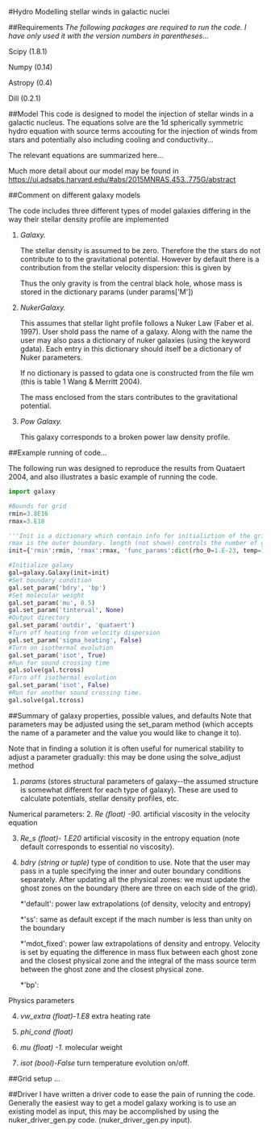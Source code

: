 #Hydro
Modelling stellar winds in galactic nuclei


##Requirements
*The following packages are required to run the code. I have only used it with the version numbers in parentheses...*

Scipy (1.8.1)

Numpy (0.14)

Astropy (0.4)

Dill (0.2.1)


##Model 
This code is designed to model the injection of stellar winds in a galactic nucleus. The equations solve are the 1d spherically symmetric hydro equation with source terms accouting for the injection of winds from stars and potentially also including cooling and conductivity...

The relevant equations are summarized here...

Much more detail about our model may be found in https://ui.adsabs.harvard.edu/#abs/2015MNRAS.453..775G/abstract

##Comment on different galaxy models

The code includes three different types of model galaxies  differing in the way their stellar density profile are implemented

1. *Galaxy.* 

	The stellar density is assumed to be zero. Therefore 	the the stars do not contribute to to the 	gravitational potential. However by default there is a contribution from the stellar velocity dispersion: this is given by
 

	Thus the only gravity is from the central black hole, whose mass is stored in the dictionary params 	(under params['M'])


2. *NukerGalaxy.*

	 This assumes that stellar light profile follows a 	Nuker Law (Faber et al. 1997). User shold pass the 	name of a galaxy.  Along with the name the user may 	also pass a dictionary of nuker galaxies (using the 	keyword gdata). Each entry in this dictionary should 	itself be a dictionary of Nuker parameters.
 
	 If no dictionary is passed to gdata one is constructed from the file wm (this is table 1 Wang & Merritt 2004).

	The mass enclosed from the stars contributes to the 	gravitational potential. 

3. *Pow Galaxy.* 

	This galaxy corresponds to a broken power law 	density profile. 

##Example running of code...

The following run was designed to reproduce the results from Quataert 2004, and also illustrates a basic example of running the code.

```python
import galaxy

#Bounds for grid
rmin=3.8E16
rmax=3.E18

'''Init is a dictionary which contain info for initializtion of the grid: rmin is the inner boundary,
rmax is the outer boundary. length (not shown) controls the number of grid points. func_params contain parameters to be passes to the initialization function ''' 
init={'rmin':rmin, 'rmax':rmax, 'func_params':dict(rho_0=1.E-23, temp=1.E7, n=0.)}

#Initialize galaxy
gal=galaxy.Galaxy(init=init)
#Set boundary condition
gal.set_param('bdry', 'bp')
#Set molecular weight 
gal.set_param('mu', 0.5)
gal.set_param('tinterval', None)
#Output directory
gal.set_param('outdir', 'quataert')
#Turn off heating from velocity dispersion
gal.set_param('sigma_heating', False)
#Turn on isothermal evolution
gal.set_param('isot', True)
#Run for sound crossing time
gal.solve(gal.tcross)
#Turn off isothermal evolution
gal.set_param('isot', False)
#Run for another sound crossing time.
gal.solve(gal.tcross)
```

##Summary of galaxy properties, possible values, and defaults
Note that parameters may be adjusted using the set_param method (which accepts the name of a parameter and the value you would like to change it to). 

Note that in finding a solution it is often useful for numerical stability to adjust a parameter gradually: this may be done using the solve_adjust method 


1. *params* (stores structural parameters of galaxy--the assumed structure is somewhat different for each type of galaxy). These are used to calculate potentials, stellar density profiles, etc. 


Numerical parameters:
2. *Re (float) -90.* artificial viscosity in the velocity equation
 
3. *Re_s (float)- 1.E20* artificial viscosity in the entropy equation (note default corresponds to essential no viscosity).

4. *bdry (string or tuple)* type of condition to use. Note that the user may pass in a tuple specifying the inner and outer boundary conditions separately. After updating all the physical zones: we must update the ghost zones on the boundary (there are three on each side of the grid). 

	*'default': power law extrapolations (of density, velocity and entropy)
	
	*'ss': same as default except if the mach number is less than unity on the boundary 
	
	*'mdot_fixed': power law extrapolations of density and entropy. Velocity is set by equating the difference in mass flux between each ghost zone and the closest physical zone and the integral of the mass source term between the ghost zone and the closest physical zone.
	
	*'bp': 

Physics parameters

4. *vw_extra (float)-1.E8* extra heating rate
 
5. *phi_cond (float)* 

6. *mu (float) -1.* molecular weight

7. *isot (bool)-False* turn temperature evolution on/off.



##Grid setup
...

##Driver
I have written a driver code to ease the pain of running the code. Generally the easiest way to get a model galaxy working is to use an existing model as input, this may be accomplished by using the nuker_driver_gen.py code. 
(nuker_driver_gen.py input).


